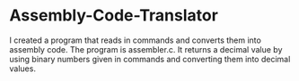 # Assembly-Code-Translator
I created a program that reads in commands and converts them into assembly code. The program is assembler.c. It returns a decimal value by using binary numbers given in commands and converting them into decimal values.
